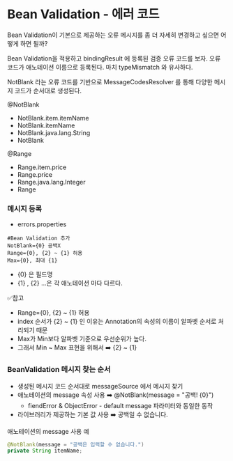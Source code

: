 
# Bean Validation - 에러 코드

Bean Validation이 기본으로 제공하는 오류 메시지를 좀 더 자세히 변경하고 싶으면 어떻게 하면 될까?

Bean Validation을 적용하고 bindingResult 에 등록된 검증 오류 코드를 보자.
오류 코드가 애노테이션 이름으로 등록된다. 마치 typeMismatch 와 유사하다.

NotBlank 라는 오류 코드를 기반으로 MessageCodesResolver 를 통해 다양한 메시지 코드가 순서대로 
생성된다.

@NotBlank
- NotBlank.item.itemName
- NotBlank.itemName
- NotBlank.java.lang.String
- NotBlank

@Range
- Range.item.price
- Range.price
- Range.java.lang.Integer
- Range

### 메시지 등록 

- errors.properties
```text
#Bean Validation 추가
NotBlank={0} 공백X 
Range={0}, {2} ~ {1} 허용
Max={0}, 최대 {1}
```
- {0} 은 필드명
- {1} , {2} ...은 각 애노테이션 마다 다르다.

✅참고
- Range={0}, {2} ~ {1} 허용
- index 순서가 {2} ~ {1} 인 이유는 Annotation의 속성의 이름이 알파벳 순서로 처리되기 때문
- Max가 Min보다 알파벳 기준으로 우선순위가 높다. 
- 그래서 Min ~ Max 표현을 위해서 ➡️ {2} ~ {1} 

### BeanValidation 메시지 찾는 순서

- 생성된 메시지 코드 순서대로 messageSource 에서 메시지 찾기
- 애노테이션의 message 속성 사용 ➡️ @NotBlank(message = "공백! {0}")
  - fiendError & ObjectError - default message 파라미터와 동일한 동작
- 라이브러리가 제공하는 기본 값 사용 ➡️ 공백일 수 없습니다.

애노테이션의 message 사용 예
```java
@NotBlank(message = "공백은 입력할 수 없습니다.")
private String itemName;
```


